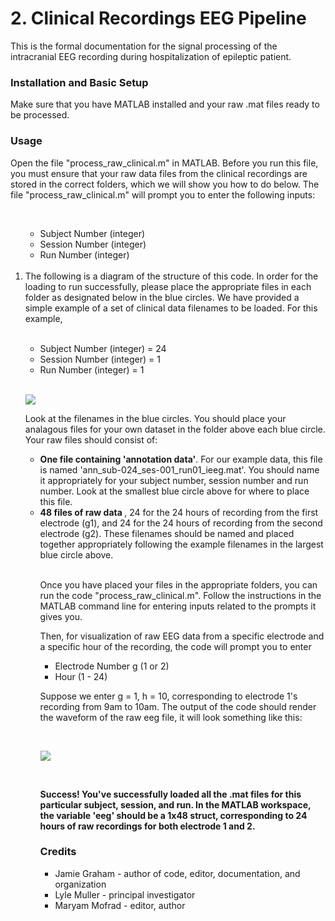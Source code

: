 


# 2. Clinical Recordings EEG Pipeline

This is the formal documentation for the signal processing of the intracranial EEG recording during hospitalization of epileptic patient.

### Installation and Basic Setup 

<p> Make sure that you have MATLAB installed and your raw .mat files ready to be processed. </p>

### Usage 

<p>  Open the file "process_raw_clinical.m" in MATLAB. Before you run this file, you must ensure that your raw data files from the clinical recordings are stored in the correct folders, which we will show you how to do below. The file "process_raw_clinical.m" will prompt you to enter the following inputs:  </p>
     
<ol> 
 <br/>
  <ul>
        <li>
          Subject Number (integer)
        </li>
          <li>
          Session Number (integer)
        </li>
         <li>
          Run Number (integer)
        </li>
   </ul>
 <br/>
  <li>   The following is a diagram of the structure of this code. In order for the loading to run successfully, please place the appropriate files in each folder as designated below in the blue circles. We have provided a simple example of a set of clinical data filenames to be loaded. For this example,  </li>
<br/>
  <ul>
        <li>
          Subject Number (integer) = 24
        </li>
          <li>
          Session Number (integer) = 1
        </li>
         <li>
          Run Number (integer) = 1
        </li>
   </ul>
 <br/>

<img src="https://i.ibb.co/mFW0hGX/Martinez-Trujillo-18-x-19-in-18-x-15-in-1.png"></img>

<p> Look at the filenames in the blue circles. You should place your analagous files for your own dataset in the folder above each blue circle. Your raw files should consist of: </p>
  
<ul> 
  <li> <strong>One file containing 'annotation data'</strong>. For our example data, this file is named 'ann_sub-024_ses-001_run01_ieeg.mat'. You should name it appropriately for your subject number, session number and run number. Look at the smallest blue circle above for where to place this file.
  </li>
  <li> <strong>48 files of raw data </strong>, 24 for the 24 hours of recording from the first electrode (g1), and 24 for the 24 hours of recording from the second electrode (g2). These filenames should be named and placed together appropriately following the example filenames in the largest blue circle above. </li>
     
   <br/>
  
<p> Once you have placed your files in the appropriate folders, you can run the code "process_raw_clinical.m". Follow the instructions in the MATLAB command line for entering inputs related to the prompts it gives you. 

<p>Then, for visualization of raw EEG data from a specific electrode and a specific hour of the recording, the code will prompt you to enter</p>

<ul>
        <li>
          Electrode Number g (1 or 2)
        </li>
        <li>
          Hour (1 - 24)
        </li>
</ul>

<p>Suppose we enter g = 1, h = 10, corresponding to electrode 1's recording from 9am to 10am. The output of the code should render the waveform of the raw eeg file, it will look something like this:</p>

<br/>

<img src="https://i.ibb.co/yNyv9pn/Screen-Shot-2021-11-12-at-12-15-16-PM.png"></img>

<br/>

<p><strong>Success! You've successfully loaded all the .mat files for this particular subject, session, and run. In the MATLAB workspace, the variable 'eeg' should be a 1x48 struct, corresponding to 24 hours of raw recordings for both electrode 1 and 2. </strong></p>


### Credits

<ul>
  <li> Jamie Graham - author of code, editor, documentation, and organization </li>
   <li>  Lyle Muller - principal investigator </li> 
   <li> Maryam Mofrad - editor, author </li> 
</ul>
